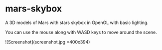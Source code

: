 # mars-skybox
A 3D models of Mars with stars skybox in OpenGL with basic lighting.

You can use the mouse along with WASD keys to move around the scene.

![Screenshot](screenshot.jpg =400x394)
